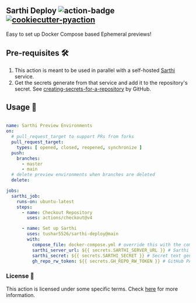## Sarthi Deploy <img alt="action-badge" src="https://img.shields.io/badge/Sarthi-white?logo=github-actions&label=GitHub%20Action&labelColor=white&color=0064D7"> <a href="https://github.com/lnxpy/cookiecutter-pyaction"><img alt="cookiecutter-pyaction" src="https://img.shields.io/badge/cookiecutter--pyaction-white?logo=cookiecutter&label=Made%20with&labelColor=white&color=0064D7"></a>

Easy to set up Docker Compose based Ephemeral previews!

Pre-requisites 🛠️
-----------------

1. This action is meant to be used in parallel with a self-hosted [Sarthi](https://github.com/tushar5526/sarthi) service.
2. Get the secrets generate from that service and add it to the repository's secret. See [creating-secrets-for-a-repository](https://docs.github.com/en/actions/security-guides/using-secrets-in-github-actions#creating-secrets-for-a-repository) by GitHub.

Usage 🔄
-------
```yml

name: Sarthi Preview Environments
on:
  # pull_request_target to support PRs from forks
  pull_request_target:
    types: [ opened, closed, reopened, synchronize ]
  push:
    branches:
      - master
      - main
  # delete preview environments when branches are deleted
  delete:

jobs:
  sarthi_job:
    runs-on: ubuntu-latest
    steps:
      - name: Checkout Repository
        uses: actions/checkout@v4

      - name: Set up Sarthi
        uses: tushar5526/sarthi-deploy@main
        with:
          compose_file: docker-compose.yml # override this with the compose file location in your project
          sarthi_server_url: ${{ secrets.SARTHI_SERVER_URL }} # Sarthi API Backend URL prompted after running the installation script
          sarthi_secret: ${{ secrets.SARTHI_SECRET }} # Secret text generated while setting up the server
          gh_repo_rw_token: ${{ secrets.GH_REPO_RW_TOKEN }} # GitHub PAT token to allow cloning private repos. This is needed if you want to run Sarthi on private repos. 
```

### License 📄
This action is licensed under some specific terms. Check [here](LICENSE) for more information.
